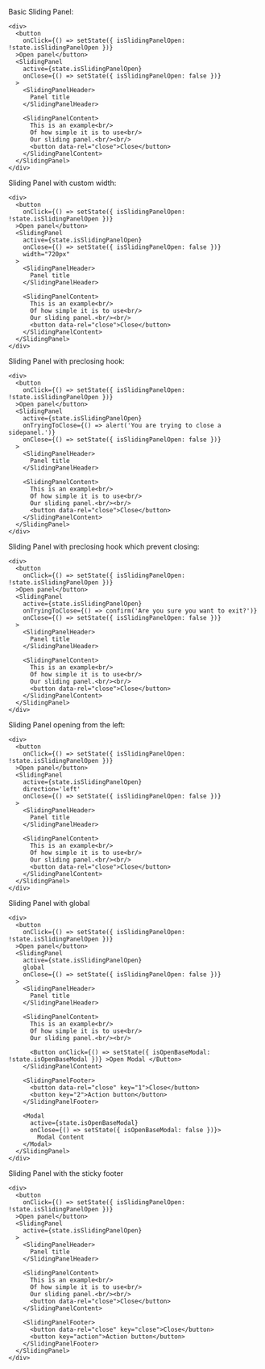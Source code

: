 Basic Sliding Panel:

    <div>
      <button
        onClick={() => setState({ isSlidingPanelOpen: !state.isSlidingPanelOpen })}
      >Open panel</button>
      <SlidingPanel
        active={state.isSlidingPanelOpen}
        onClose={() => setState({ isSlidingPanelOpen: false })}
      >
        <SlidingPanelHeader>
          Panel title
        </SlidingPanelHeader>

        <SlidingPanelContent>
          This is an example<br/>
          Of how simple it is to use<br/>
          Our sliding panel.<br/><br/>
          <button data-rel="close">Close</button>
        </SlidingPanelContent>
      </SlidingPanel>
    </div>

Sliding Panel with custom width:

    <div>
      <button
        onClick={() => setState({ isSlidingPanelOpen: !state.isSlidingPanelOpen })}
      >Open panel</button>
      <SlidingPanel
        active={state.isSlidingPanelOpen}
        onClose={() => setState({ isSlidingPanelOpen: false })}
        width="720px"
      >
        <SlidingPanelHeader>
          Panel title
        </SlidingPanelHeader>

        <SlidingPanelContent>
          This is an example<br/>
          Of how simple it is to use<br/>
          Our sliding panel.<br/><br/>
          <button data-rel="close">Close</button>
        </SlidingPanelContent>
      </SlidingPanel>
    </div>

Sliding Panel with preclosing hook:

    <div>
      <button
        onClick={() => setState({ isSlidingPanelOpen: !state.isSlidingPanelOpen })}
      >Open panel</button>
      <SlidingPanel
        active={state.isSlidingPanelOpen}
        onTryingToClose={() => alert('You are trying to close a sidepanel.')}
        onClose={() => setState({ isSlidingPanelOpen: false })}
      >
        <SlidingPanelHeader>
          Panel title
        </SlidingPanelHeader>

        <SlidingPanelContent>
          This is an example<br/>
          Of how simple it is to use<br/>
          Our sliding panel.<br/><br/>
          <button data-rel="close">Close</button>
        </SlidingPanelContent>
      </SlidingPanel>
    </div>

Sliding Panel with preclosing hook which prevent closing:

    <div>
      <button
        onClick={() => setState({ isSlidingPanelOpen: !state.isSlidingPanelOpen })}
      >Open panel</button>
      <SlidingPanel
        active={state.isSlidingPanelOpen}
        onTryingToClose={() => confirm('Are you sure you want to exit?')}
        onClose={() => setState({ isSlidingPanelOpen: false })}
      >
        <SlidingPanelHeader>
          Panel title
        </SlidingPanelHeader>

        <SlidingPanelContent>
          This is an example<br/>
          Of how simple it is to use<br/>
          Our sliding panel.<br/><br/>
          <button data-rel="close">Close</button>
        </SlidingPanelContent>
      </SlidingPanel>
    </div>

Sliding Panel opening from the left:

    <div>
      <button
        onClick={() => setState({ isSlidingPanelOpen: !state.isSlidingPanelOpen })}
      >Open panel</button>
      <SlidingPanel
        active={state.isSlidingPanelOpen}
        direction='left'
        onClose={() => setState({ isSlidingPanelOpen: false })}
      >
        <SlidingPanelHeader>
          Panel title
        </SlidingPanelHeader>

        <SlidingPanelContent>
          This is an example<br/>
          Of how simple it is to use<br/>
          Our sliding panel.<br/><br/>
          <button data-rel="close">Close</button>
        </SlidingPanelContent>
      </SlidingPanel>
    </div>

Sliding Panel with global

    <div>
      <button
        onClick={() => setState({ isSlidingPanelOpen: !state.isSlidingPanelOpen })}
      >Open panel</button>
      <SlidingPanel
        active={state.isSlidingPanelOpen}
        global
        onClose={() => setState({ isSlidingPanelOpen: false })}
      >
        <SlidingPanelHeader>
          Panel title
        </SlidingPanelHeader>

        <SlidingPanelContent>
          This is an example<br/>
          Of how simple it is to use<br/>
          Our sliding panel.<br/><br/>

          <Button onClick={() => setState({ isOpenBaseModal: !state.isOpenBaseModal })} >Open Modal </Button>
        </SlidingPanelContent>

        <SlidingPanelFooter>
          <button data-rel="close" key="1">Close</button>
          <button key="2">Action button</button>
        </SlidingPanelFooter>

        <Modal
          active={state.isOpenBaseModal}
          onClose={() => setState({ isOpenBaseModal: false })}>
            Modal Content
        </Modal>
      </SlidingPanel>
    </div>

Sliding Panel with the sticky footer

    <div>
      <button
        onClick={() => setState({ isSlidingPanelOpen: !state.isSlidingPanelOpen })}
      >Open panel</button>
      <SlidingPanel
        active={state.isSlidingPanelOpen}
      >
        <SlidingPanelHeader>
          Panel title
        </SlidingPanelHeader>

        <SlidingPanelContent>
          This is an example<br/>
          Of how simple it is to use<br/>
          Our sliding panel.<br/><br/>
          <button data-rel="close">Close</button>
        </SlidingPanelContent>

        <SlidingPanelFooter>
          <button data-rel="close" key="close">Close</button>
          <button key="action">Action button</button>
        </SlidingPanelFooter>
      </SlidingPanel>
    </div>
